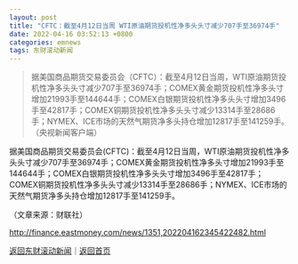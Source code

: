```yaml
---
layout: post
title: "CFTC：截至4月12日当周 WTI原油期货投机性净多头头寸减少707手至36974手"
date: 2022-04-16 03:52:13 +0800
categories: emnews
tags: 东财滚动新闻
---
```

> 据美国商品期货交易委员会（CFTC）：截至4月12日当周，WTI原油期货投机性净多头头寸减少707手至36974手；COMEX黄金期货投机性净多头寸增加21993手至144644手；COMEX白银期货投机性净多头头寸增加3496手至42817手；COMEX铜期货投机性净多头头寸减少13314手至28686手；NYMEX、ICE市场的天然气期货净多头持仓增加12817手至141259手。（央视新闻客户端）

<p>据美国商品期货交易委员会(CFTC)：截至4月12日当周，WTI原油期货投机性净多头头寸减少707手至36974手；COMEX黄金期货投机性净多头寸增加21993手至144644手；COMEX白银期货投机性净多头头寸增加3496手至42817手；COMEX铜期货投机性净多头头寸减少13314手至28686手；NYMEX、ICE市场的天然气期货净多头持仓增加12817手至141259手。</p><p class="em_media">（文章来源：财联社）</p>

<http://finance.eastmoney.com/news/1351,202204162345422482.html>

[返回东财滚动新闻](//finews.withounder.com/emnews/)｜[返回首页](//finews.withounder.com/)